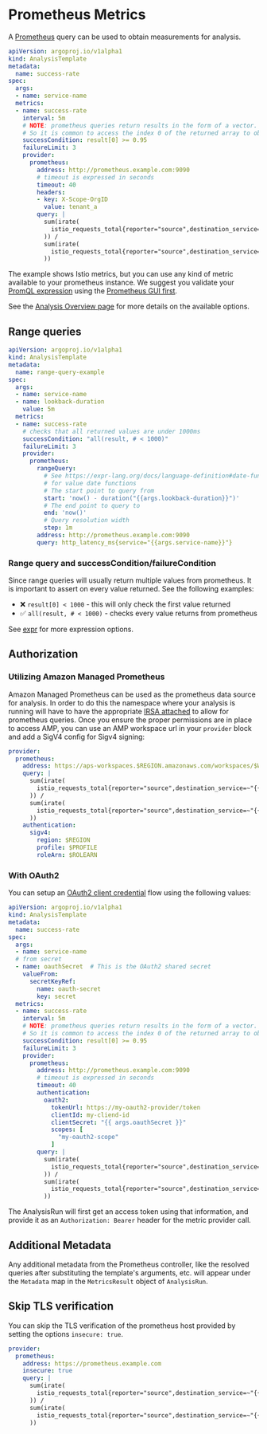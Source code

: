 # Prometheus Metrics

A [Prometheus](https://prometheus.io/) query can be used to obtain measurements for analysis.

```yaml
apiVersion: argoproj.io/v1alpha1
kind: AnalysisTemplate
metadata:
  name: success-rate
spec:
  args:
  - name: service-name
  metrics:
  - name: success-rate
    interval: 5m
    # NOTE: prometheus queries return results in the form of a vector.
    # So it is common to access the index 0 of the returned array to obtain the value
    successCondition: result[0] >= 0.95
    failureLimit: 3
    provider:
      prometheus:
        address: http://prometheus.example.com:9090
        # timeout is expressed in seconds
        timeout: 40
        headers:
        - key: X-Scope-OrgID
          value: tenant_a
        query: |
          sum(irate(
            istio_requests_total{reporter="source",destination_service=~"{{args.service-name}}",response_code!~"5.*"}[5m]
          )) /
          sum(irate(
            istio_requests_total{reporter="source",destination_service=~"{{args.service-name}}"}[5m]
          ))
```

The example shows Istio metrics, but you can use any kind of metric available to your prometheus instance. We suggest
you validate your [PromQL expression](https://prometheus.io/docs/prometheus/latest/querying/basics/) using the [Prometheus GUI first](https://prometheus.io/docs/introduction/first_steps/#using-the-expression-browser).

See the [Analysis Overview page](../features/analysis) for more details on the available options.

## Range queries

```yaml
apiVersion: argoproj.io/v1alpha1
kind: AnalysisTemplate
metadata:
  name: range-query-example
spec:
  args:
  - name: service-name
  - name: lookback-duration
    value: 5m
  metrics:
  - name: success-rate
    # checks that all returned values are under 1000ms
    successCondition: "all(result, # < 1000)"
    failureLimit: 3
    provider:
      prometheus:
        rangeQuery:
          # See https://expr-lang.org/docs/language-definition#date-functions
          # for value date functions
          # The start point to query from
          start: 'now() - duration("{{args.lookback-duration}}")'
          # The end point to query to
          end: 'now()'
          # Query resolution width 
          step: 1m
        address: http://prometheus.example.com:9090
        query: http_latency_ms{service="{{args.service-name}}"}
```

### Range query and successCondition/failureCondition

Since range queries will usually return multiple values from prometheus. It is important to assert on every value returned. See the following examples:

* ❌ `result[0] < 1000` - this will only check the first value returned
* ✅ `all(result, # < 1000)` - checks every value returns from prometheus

See [expr](https://github.com/expr-lang/expr) for more expression options.

## Authorization

### Utilizing Amazon Managed Prometheus

Amazon Managed Prometheus can be used as the prometheus data source for analysis. In order to do this the namespace where your analysis is running will have to have the appropriate [IRSA attached](https://docs.aws.amazon.com/prometheus/latest/userguide/AMP-onboard-ingest-metrics-new-Prometheus.html#AMP-onboard-new-Prometheus-IRSA) to allow for prometheus queries. Once you ensure the proper permissions are in place to access AMP, you can use an AMP workspace url in your ```provider``` block and add a SigV4 config for Sigv4 signing:

```yaml
provider:
  prometheus:
    address: https://aps-workspaces.$REGION.amazonaws.com/workspaces/$WORKSPACEID
    query: |
      sum(irate(
        istio_requests_total{reporter="source",destination_service=~"{{args.service-name}}",response_code!~"5.*"}[5m]
      )) /
      sum(irate(
        istio_requests_total{reporter="source",destination_service=~"{{args.service-name}}"}[5m]
      ))
    authentication:
      sigv4:
        region: $REGION
        profile: $PROFILE
        roleArn: $ROLEARN
```

### With OAuth2

You can setup an [OAuth2 client credential](https://datatracker.ietf.org/doc/html/rfc6749#section-4.4) flow using the following values:

```yaml
apiVersion: argoproj.io/v1alpha1
kind: AnalysisTemplate
metadata:
  name: success-rate
spec:
  args:
  - name: service-name
  # from secret
  - name: oauthSecret  # This is the OAuth2 shared secret
    valueFrom:
      secretKeyRef:
        name: oauth-secret
        key: secret
  metrics:
  - name: success-rate
    interval: 5m
    # NOTE: prometheus queries return results in the form of a vector.
    # So it is common to access the index 0 of the returned array to obtain the value
    successCondition: result[0] >= 0.95
    failureLimit: 3
    provider:
      prometheus:
        address: http://prometheus.example.com:9090
        # timeout is expressed in seconds
        timeout: 40
        authentication:
          oauth2:
            tokenUrl: https://my-oauth2-provider/token
            clientId: my-cliend-id
            clientSecret: "{{ args.oauthSecret }}"
            scopes: [
              "my-oauth2-scope"
            ]
        query: |
          sum(irate(
            istio_requests_total{reporter="source",destination_service=~"{{args.service-name}}",response_code!~"5.*"}[5m]
          )) /
          sum(irate(
            istio_requests_total{reporter="source",destination_service=~"{{args.service-name}}"}[5m]
          ))
```

The AnalysisRun will first get an access token using that information, and provide it as an `Authorization: Bearer` header for the metric provider call.

## Additional Metadata

Any additional metadata from the Prometheus controller, like the resolved queries after substituting the template's
arguments, etc. will appear under the `Metadata` map in the `MetricsResult` object of `AnalysisRun`.



## Skip TLS verification

You can skip the TLS verification of the prometheus host provided by setting the options `insecure: true`.

```yaml
provider:
  prometheus:
    address: https://prometheus.example.com
    insecure: true
    query: |
      sum(irate(
        istio_requests_total{reporter="source",destination_service=~"{{args.service-name}}",response_code!~"5.*"}[5m]
      )) /
      sum(irate(
        istio_requests_total{reporter="source",destination_service=~"{{args.service-name}}"}[5m]
      ))
```
